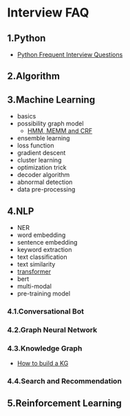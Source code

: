 # Interview FAQ

## 1.Python
- [Python Frequent Interview Questions](1_python_faq/README.md)
## 2.Algorithm
## 3.Machine Learning
- basics
- possibility graph model
    - [HMM, MEMM and CRF](3_machine_learning_faq/2_possibility_graph/HMM_MEMM_CRF.md)
- ensemble learning
- loss function
- gradient descent
- cluster learning
- optimization trick
- decoder algorithm
- abnormal detection
- data pre-processing

## 4.NLP
- NER
- word embedding
- sentence embedding
- keyword extraction
- text classification
- text similarity
- [transformer](4_0_nlp_faq/7_transformer/README.md)
- bert
- multi-modal
- pre-training model

### 4.1.Conversational Bot
### 4.2.Graph Neural Network
### 4.3.Knowledge Graph
- [How to build a KG](4_3_knowledge_graph_faq/README.md)
### 4.4.Search and Recommendation

## 5.Reinforcement Learning